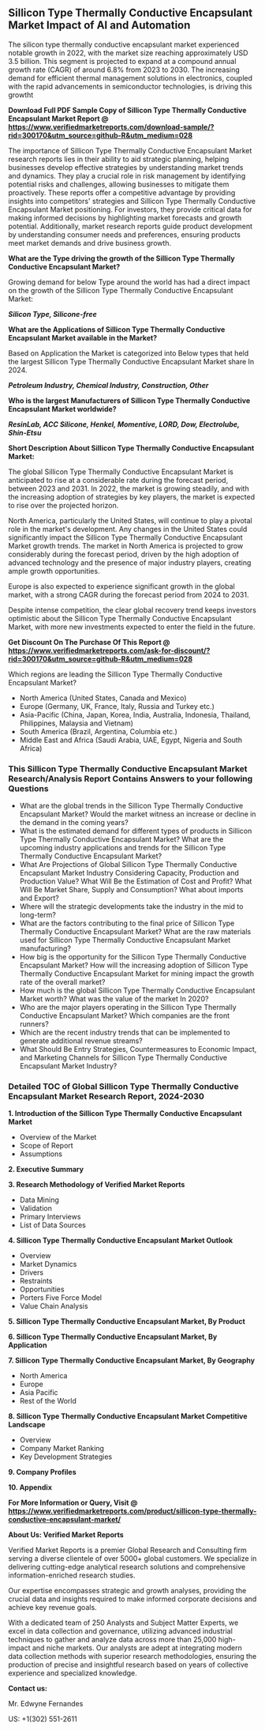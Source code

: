 <h2>Sillicon Type Thermally Conductive Encapsulant Market Impact of AI and Automation</h2><p>The silicon type thermally conductive encapsulant market experienced notable growth in 2022, with the market size reaching approximately USD 3.5 billion. This segment is projected to expand at a compound annual growth rate (CAGR) of around 6.8% from 2023 to 2030. The increasing demand for efficient thermal management solutions in electronics, coupled with the rapid advancements in semiconductor technologies, is driving this growtht</p><p id="" class=""><strong>Download Full PDF Sample Copy of Sillicon Type Thermally Conductive Encapsulant Market Report @ <a href="https://www.verifiedmarketreports.com/download-sample/?rid=300170&utm_source=github-R&utm_medium=028" target="_blank">https://www.verifiedmarketreports.com/download-sample/?rid=300170&utm_source=github-R&utm_medium=028</a></strong></p><p>The importance of&nbsp;Sillicon Type Thermally Conductive Encapsulant Market research reports lies in their ability to aid strategic planning, helping businesses develop effective strategies by understanding market trends and dynamics. They play a crucial role in risk management by identifying potential risks and challenges, allowing businesses to mitigate them proactively. These reports offer a competitive advantage by providing insights into competitors' strategies and Sillicon Type Thermally Conductive Encapsulant Market positioning. For investors, they provide critical data for making informed decisions by highlighting market forecasts and growth potential. Additionally, market research reports guide product development by understanding consumer needs and preferences, ensuring products meet market demands and drive business growth.</p><p><strong>What are the&nbsp;Type driving the growth of the Sillicon Type Thermally Conductive Encapsulant Market?</strong></p><p id="" class="">Growing demand for below Type around the world has had a direct impact on the growth of the Sillicon Type Thermally Conductive Encapsulant Market:</p><em><strong>Silicon Type, Silicone-free</strong></em></p><strong>What are the&nbsp;Applications&nbsp;of Sillicon Type Thermally Conductive Encapsulant Market available in the Market?</strong></p><p id="" class="">Based on Application the Market is categorized into Below types that held the largest Sillicon Type Thermally Conductive Encapsulant Market share In 2024.</p><em><strong>Petroleum Industry, Chemical Industry, Construction, Other</strong></em></p><strong>Who is the largest Manufacturers of Sillicon Type Thermally Conductive Encapsulant Market worldwide?</strong></p><p><em><strong>ResinLab, ACC Silicone, Henkel, Momentive, LORD, Dow, Electrolube, Shin-Etsu</strong></em></p><p id="" class=""><strong>Short Description About Sillicon Type Thermally Conductive Encapsulant Market:</strong></p><p>The global Sillicon Type Thermally Conductive Encapsulant Market is anticipated to rise at a considerable rate during the forecast period, between 2023 and 2031. In 2022, the market is growing steadily, and with the increasing adoption of strategies by key players, the market is expected to rise over the projected horizon.</p><p>North America, particularly the United States, will continue to play a pivotal role in the market's development. Any changes in the United States could significantly impact the Sillicon Type Thermally Conductive Encapsulant Market growth trends. The market in North America is projected to grow considerably during the forecast period, driven by the high adoption of advanced technology and the presence of major industry players, creating ample growth opportunities.</p><p>Europe is also expected to experience significant growth in the global market, with a strong CAGR during the forecast period from 2024 to 2031.</p><p>Despite intense competition, the clear global recovery trend keeps investors optimistic about the Sillicon Type Thermally Conductive Encapsulant Market, with more new investments expected to enter the field in the future.</p><p id="" class=""><strong>Get Discount On The Purchase Of This Report @ <a href="https://www.verifiedmarketreports.com/ask-for-discount/?rid=300170&utm_source=github-R&utm_medium=028" target="_blank">https://www.verifiedmarketreports.com/ask-for-discount/?rid=300170&utm_source=github-R&utm_medium=028</a></strong></p>Which regions are leading the Sillicon Type Thermally Conductive Encapsulant Market?</p><ul><li>North America (United States, Canada and Mexico)</li><li>Europe (Germany, UK, France, Italy, Russia and Turkey etc.)</li><li>Asia-Pacific (China, Japan, Korea, India, Australia, Indonesia, Thailand, Philippines, Malaysia and Vietnam)</li><li>South America (Brazil, Argentina, Columbia etc.)</li><li>Middle East and Africa (Saudi Arabia, UAE, Egypt, Nigeria and South Africa)</li></ul><h3 id="" class="">This Sillicon Type Thermally Conductive Encapsulant Market Research/Analysis Report Contains Answers to your following Questions</h3><ul><li>What are the global trends in the Sillicon Type Thermally Conductive Encapsulant Market? Would the market witness an increase or decline in the demand in the coming years?</li><li>What is the estimated demand for different types of products in Sillicon Type Thermally Conductive Encapsulant Market? What are the upcoming industry applications and trends for the Sillicon Type Thermally Conductive Encapsulant Market?</li><li>What Are Projections of Global Sillicon Type Thermally Conductive Encapsulant Market Industry Considering Capacity, Production and Production Value? What Will Be the Estimation of Cost and Profit? What Will Be Market Share, Supply and Consumption? What about imports and Export?</li><li>Where will the strategic developments take the industry in the mid to long-term?</li><li>What are the factors contributing to the final price of Sillicon Type Thermally Conductive Encapsulant Market? What are the raw materials used for Sillicon Type Thermally Conductive Encapsulant Market manufacturing?</li><li>How big is the opportunity for the Sillicon Type Thermally Conductive Encapsulant Market? How will the increasing adoption of Sillicon Type Thermally Conductive Encapsulant Market for mining impact the growth rate of the overall market?</li><li>How much is the global Sillicon Type Thermally Conductive Encapsulant Market worth? What was the value of the market In 2020?</li><li>Who are the major players operating in the Sillicon Type Thermally Conductive Encapsulant Market? Which companies are the front runners?</li><li>Which are the recent industry trends that can be implemented to generate additional revenue streams?</li><li>What Should Be Entry Strategies, Countermeasures to Economic Impact, and Marketing Channels for Sillicon Type Thermally Conductive Encapsulant Market Industry?</li></ul><h3 id="" class="">Detailed TOC of Global Sillicon Type Thermally Conductive Encapsulant Market Research Report, 2024-2030</h3><p id="" class=""><strong>1. Introduction of the Sillicon Type Thermally Conductive Encapsulant Market</strong></p><ul><li>Overview of the Market</li><li>Scope of Report</li><li>Assumptions</li></ul><p id="" class=""><strong>2. Executive Summary</strong></p><p id="" class=""><strong>3. Research Methodology of Verified Market Reports</strong></p><ul><li>Data Mining</li><li>Validation</li><li>Primary Interviews</li><li>List of Data Sources</li></ul><p id="" class=""><strong>4. Sillicon Type Thermally Conductive Encapsulant Market Outlook</strong></p><ul><li>Overview</li><li>Market Dynamics</li><li>Drivers</li><li>Restraints</li><li>Opportunities</li><li>Porters Five Force Model</li><li>Value Chain Analysis</li></ul><p id="" class=""><strong>5. Sillicon Type Thermally Conductive Encapsulant Market, By Product</strong></p><p id="" class=""><strong>6. Sillicon Type Thermally Conductive Encapsulant Market, By Application</strong></p><p id="" class=""><strong>7. Sillicon Type Thermally Conductive Encapsulant Market, By Geography</strong></p><ul><li>North America</li><li>Europe</li><li>Asia Pacific</li><li>Rest of the World</li></ul><p id="" class=""><strong>8. Sillicon Type Thermally Conductive Encapsulant Market Competitive Landscape</strong></p><ul><li>Overview</li><li>Company Market Ranking</li><li>Key Development Strategies</li></ul><p id="" class=""><strong>9. Company Profiles</strong></p><p id="" class=""><strong>10. Appendix</strong></p><p id="" class=""><strong>For More Information or Query, Visit @ <a href="https://www.verifiedmarketreports.com/product/sillicon-type-thermally-conductive-encapsulant-market/" target="_blank">https://www.verifiedmarketreports.com/product/sillicon-type-thermally-conductive-encapsulant-market/</a></strong></p><p id="" class=""><strong>About Us: Verified Market Reports</strong></p><p id="" class="">Verified Market Reports is a premier Global Research and Consulting firm serving a diverse clientele of over 5000+ global customers. We specialize in delivering cutting-edge analytical research solutions and comprehensive information-enriched research studies.</p><p id="" class="">Our expertise encompasses strategic and growth analyses, providing the crucial data and insights required to make informed corporate decisions and achieve key revenue goals.</p><p id="" class="">With a dedicated team of 250 Analysts and Subject Matter Experts, we excel in data collection and governance, utilizing advanced industrial techniques to gather and analyze data across more than 25,000 high-impact and niche markets. Our analysts are adept at integrating modern data collection methods with superior research methodologies, ensuring the production of precise and insightful research based on years of collective experience and specialized knowledge.</p><p id="" class=""><strong>Contact us:</strong></p><p id="" class="">Mr. Edwyne Fernandes</p><p id="" class="">US: +1(302) 551-2611</p>